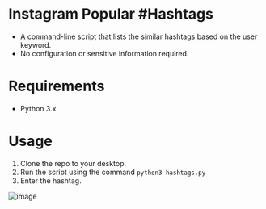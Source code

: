 # Instagram Popular #Hashtags
- A command-line script that lists the similar hashtags based on the user keyword.
- No configuration or sensitive information required.

# Requirements
- Python 3.x

# Usage
1. Clone the repo to your desktop.
2. Run the script using the command `python3 hashtags.py`
3. Enter the hashtag.

![image](https://user-images.githubusercontent.com/8281503/62479449-25af4b80-b7cb-11e9-9d73-df27c082d4bd.png)
